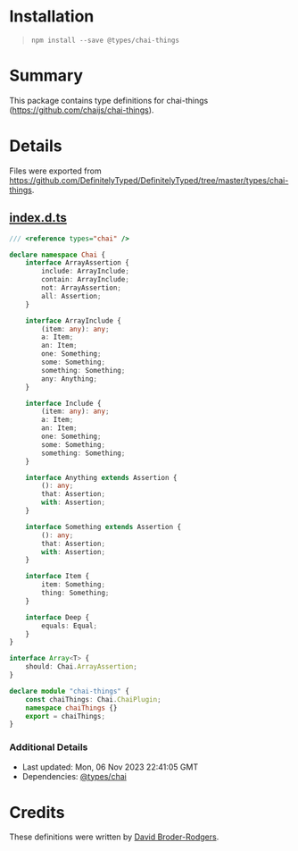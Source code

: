 # Installation
> `npm install --save @types/chai-things`

# Summary
This package contains type definitions for chai-things (https://github.com/chaijs/chai-things).

# Details
Files were exported from https://github.com/DefinitelyTyped/DefinitelyTyped/tree/master/types/chai-things.
## [index.d.ts](https://github.com/DefinitelyTyped/DefinitelyTyped/tree/master/types/chai-things/index.d.ts)
````ts
/// <reference types="chai" />

declare namespace Chai {
    interface ArrayAssertion {
        include: ArrayInclude;
        contain: ArrayInclude;
        not: ArrayAssertion;
        all: Assertion;
    }

    interface ArrayInclude {
        (item: any): any;
        a: Item;
        an: Item;
        one: Something;
        some: Something;
        something: Something;
        any: Anything;
    }

    interface Include {
        (item: any): any;
        a: Item;
        an: Item;
        one: Something;
        some: Something;
        something: Something;
    }

    interface Anything extends Assertion {
        (): any;
        that: Assertion;
        with: Assertion;
    }

    interface Something extends Assertion {
        (): any;
        that: Assertion;
        with: Assertion;
    }

    interface Item {
        item: Something;
        thing: Something;
    }

    interface Deep {
        equals: Equal;
    }
}

interface Array<T> {
    should: Chai.ArrayAssertion;
}

declare module "chai-things" {
    const chaiThings: Chai.ChaiPlugin;
    namespace chaiThings {}
    export = chaiThings;
}

````

### Additional Details
 * Last updated: Mon, 06 Nov 2023 22:41:05 GMT
 * Dependencies: [@types/chai](https://npmjs.com/package/@types/chai)

# Credits
These definitions were written by [David Broder-Rodgers](https://github.com/DavidBR-SW).
